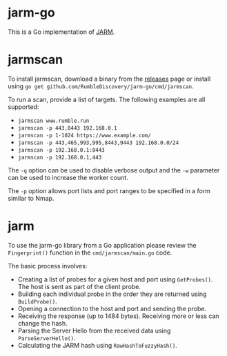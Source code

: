 # jarm-go

This is a Go implementation of [JARM](https://github.com/salesforce/jarm).

# jarmscan

To install jarmscan, download a binary from the [releases](https://github.com/RumbleDiscovery/jarm-go/releases) page or install using `go get github.com/RumbleDiscovery/jarm-go/cmd/jarmscan`.

To run a scan, provide a list of targets. The following examples are all supported:

* `jarmscan www.rumble.run`
* `jarmscan -p 443,8443 192.168.0.1`
* `jarmscan -p 1-1024 https://www.example.com/`
* `jarmscan -p 443,465,993,995,8443,9443 192.168.0.0/24`
* `jarmscan -p 192.168.0.1:8443`
* `jarmscan -p 192.168.0.1,443`

The `-q` option can be used to disable verbose output and the `-w` parameter can be used to increase the worker count.

The `-p` option allows port lists and port ranges to be specified in a form similar to Nmap.

# jarm

To use the jarm-go library from a Go application please review the `Fingerprint()` function in the `cmd/jarmscan/main.go` code.

The basic process involves:

* Creating a list of probes for a given host and port using `GetProbes()`. The host is sent as part of the client probe.
* Building each individual probe in the order they are returned using `BuildProbe()`.
* Opening a connection to the host and port and sending the probe. 
* Receiving the response (up to 1484 bytes). Receiving more or less can change the hash.
* Parsing the Server Hello from the received data using `ParseServerHello()`.
* Calculating the JARM hash using `RawHashToFuzzyHash()`.
